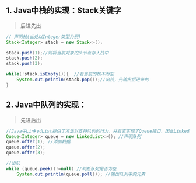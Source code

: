 ## 1. Java中栈的实现：Stack关键字

> 后进先出

```java
// 声明栈(此处以Integer类型为例)
Stack<Integer> stack = new Stack<>(); 

stack.push(1);//则将当前对象的头节点存入栈中
stack.push(2);
stack.push(3);

while(!stack.isEmpty()){  //若当前的栈不为空
	System.out.println(stack.pop());//出栈，先输出后进来的
}
```

## 2. Java中队列的实现：

> 先进后出

```java
//Java中LinkedList提供了方法以支持队列的行为，并且它实现了Queue接口，因此LinkedList可以用作Queue的一种实现
Queue<Integer> queue = new LinkedList<>(); //声明队列
queue.offer(1); //添加数据
queue.offer(2);
queue.offer(3);

//出队
while (queue.peek()!=null) //判断队列是否为空
	System.out.println(queue.poll()); //输出队列中的元素
```

